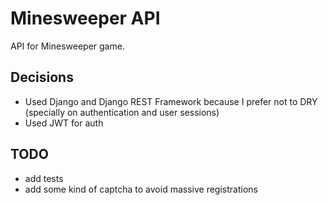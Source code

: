 # Minesweeper API

API for Minesweeper game.

## Decisions

- Used Django and Django REST Framework because I prefer not to DRY (specially on authentication and user sessions)
- Used JWT for auth

## TODO

- add tests
- add some kind of captcha to avoid massive registrations
